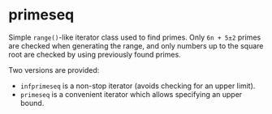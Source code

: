 # primeseq
Simple `range()`-like iterator class used to find primes. Only `6n + 5±2`
primes are checked when generating the range, and only numbers up to the
square root are checked by using previously found primes.

Two versions are provided:
- `infprimeseq` is a non-stop iterator (avoids checking for an upper limit).
- `primeseq` is a convenient iterator which allows specifying an upper bound.
